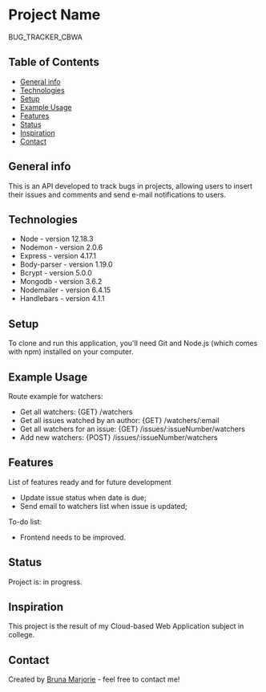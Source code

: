 # Project Name
BUG_TRACKER_CBWA 

## Table of Contents
* [General info](#general-info)
* [Technologies](#technologies)
* [Setup](#setup)
* [Example Usage](#example-usage)
* [Features](#features)
* [Status](#status)
* [Inspiration](#inspiration)
* [Contact](#contact)

## General info
This is an API developed to track bugs in projects, allowing users to insert their issues and comments and send e-mail notifications to users.

## Technologies
* Node - version 12.18.3
* Nodemon - version 2.0.6
* Express - version 4.17.1
* Body-parser - version 1.19.0
* Bcrypt - version 5.0.0
* Mongodb - version 3.6.2
* Nodemailer - version 6.4.15  
* Handlebars - version 4.1.1 

## Setup
To clone and run this application, you'll need Git and Node.js (which comes with npm) installed on your computer.

## Example Usage

Route example for watchers:

- Get all watchers:	{GET}	/watchers
- Get all issues watched by an author:	{GET}	/watchers/:email
- Get all watchers for an issue:	{GET}	/issues/:issueNumber/watchers
- Add new watchers: 	{POST}	/issues/:issueNumber/watchers	

## Features
List of features ready and for future development

- Update issue status when date is due;
- Send email to watchers list when issue is updated;

To-do list:

- Frontend needs to be improved.

## Status
Project is: in progress. 

## Inspiration
This project is the result of my Cloud-based Web Application subject in college. 

## Contact
Created by [Bruna Marjorie](https://github.com/BrunaMarjorie) - feel free to contact me!